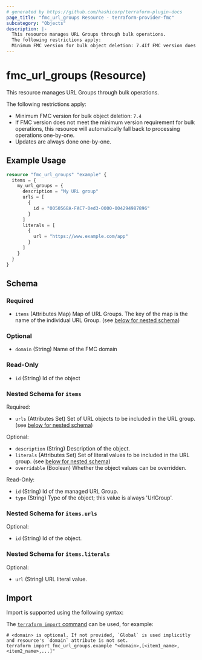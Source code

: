 ```yaml
---
# generated by https://github.com/hashicorp/terraform-plugin-docs
page_title: "fmc_url_groups Resource - terraform-provider-fmc"
subcategory: "Objects"
description: |-
  This resource manages URL Groups through bulk operations.
  The following restrictions apply:
  Minimum FMC version for bulk object deletion: 7.4If FMC version does not meet the minimum version requirement for bulk operations, this resource will automatically fall back to processing operations one-by-one.Updates are always done one-by-one.
---
```


# fmc_url_groups (Resource)

This resource manages URL Groups through bulk operations.

The following restrictions apply:
  - Minimum FMC version for bulk object deletion: `7.4`
  - If FMC version does not meet the minimum version requirement for bulk operations, this resource will automatically fall back to processing operations one-by-one.
  - Updates are always done one-by-one.

## Example Usage

```terraform
resource "fmc_url_groups" "example" {
  items = {
    my_url_groups = {
      description = "My URL group"
      urls = [
        {
          id = "0050568A-FAC7-0ed3-0000-004294987896"
        }
      ]
      literals = [
        {
          url = "https://www.example.com/app"
        }
      ]
    }
  }
}
```

<!-- schema generated by tfplugindocs -->
## Schema

### Required

- `items` (Attributes Map) Map of URL Groups. The key of the map is the name of the individual URL Group. (see [below for nested schema](#nestedatt--items))

### Optional

- `domain` (String) Name of the FMC domain

### Read-Only

- `id` (String) Id of the object

<a id="nestedatt--items"></a>
### Nested Schema for `items`

Required:

- `urls` (Attributes Set) Set of URL objects to be included in the URL group. (see [below for nested schema](#nestedatt--items--urls))

Optional:

- `description` (String) Description of the object.
- `literals` (Attributes Set) Set of literal values to be included in the URL group. (see [below for nested schema](#nestedatt--items--literals))
- `overridable` (Boolean) Whether the object values can be overridden.

Read-Only:

- `id` (String) Id of the managed URL Group.
- `type` (String) Type of the object; this value is always 'UrlGroup'.

<a id="nestedatt--items--urls"></a>
### Nested Schema for `items.urls`

Optional:

- `id` (String) Id of the object.


<a id="nestedatt--items--literals"></a>
### Nested Schema for `items.literals`

Optional:

- `url` (String) URL literal value.

## Import

Import is supported using the following syntax:

The [`terraform import` command](https://developer.hashicorp.com/terraform/cli/commands/import) can be used, for example:

```shell
# <domain> is optional. If not provided, `Global` is used implicitly and resource's `domain` attribute is not set.
terraform import fmc_url_groups.example "<domain>,[<item1_name>,<item2_name>,...]"
```
